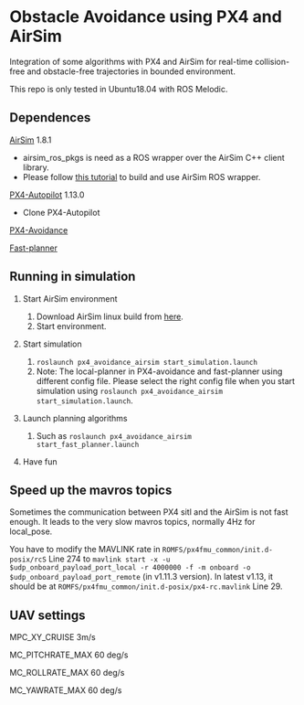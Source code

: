 # Obstacle Avoidance using PX4 and AirSim

Integration of some algorithms with PX4 and AirSim for real-time collision-free and obstacle-free trajectories in bounded environment.

This repo is only tested in Ubuntu18.04 with ROS Melodic.

## Dependences

[AirSim](https://github.com/microsoft/AirSim) 1.8.1

- airsim_ros_pkgs is need as a ROS wrapper over the AirSim C++ client library.
- Please follow [this tutorial](https://microsoft.github.io/AirSim/airsim_ros_pkgs/) to build and use AirSim ROS wrapper.

[PX4-Autopilot](https://github.com/PX4/PX4-Autopilot) 1.13.0

- Clone PX4-Autopilot

[PX4-Avoidance](https://github.com/PX4/PX4-Avoidance)

[Fast-planner](https://github.com/HKUST-Aerial-Robotics/Fast-Planner)

## Running in simulation

1. Start AirSim environment

   1. Download AirSim linux build from [here](https://github.com/microsoft/AirSim/releases/tag/v1.8.1-windows).
   2. Start environment.
2. Start simulation
   1. `roslaunch px4_avoidance_airsim start_simulation.launch`
   2. Note: The local-planner in PX4-avoidance and fast-planner using different config file. Please select the right config file when you start simulation using `roslaunch px4_avoidance_airsim start_simulation.launch`.
3. Launch planning algorithms
   1. Such as `roslaunch px4_avoidance_airsim start_fast_planner.launch`
4. Have fun

## Speed up the mavros topics

Sometimes the communication between PX4 sitl and the AirSim is not fast enough. It leads to the very slow mavros topics, normally 4Hz for local_pose.

 You have to modify the MAVLINK rate in
 `ROMFS/px4fmu_common/init.d-posix/rcS`
 Line 274 to
 `mavlink start -x -u $udp_onboard_payload_port_local -r 4000000 -f -m onboard -o $udp_onboard_payload_port_remote`
(in v1.11.3 version).
In latest v1.13, it should be at `ROMFS/px4fmu_common/init.d-posix/px4-rc.mavlink` Line 29.

## UAV settings

MPC_XY_CRUISE 3m/s

MC_PITCHRATE_MAX 60 deg/s

MC_ROLLRATE_MAX 60 deg/s

MC_YAWRATE_MAX 60 deg/s
